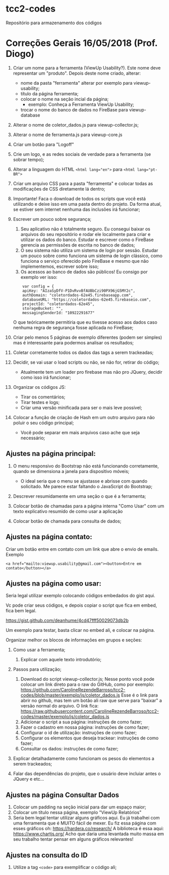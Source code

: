 # tcc2-codes
Repositório para armazenamento dos códigos

# Correções Gerais 16/05/2018 (Prof. Diogo)

1. Criar um nome para a ferramenta (ViewUp Usability?). Este nome deve representar um "produto". Depois deste nome criado, alterar:
    + nome da pasta "ferramenta" alterar por exemplo para viewup-usability;
    + título da página ferramenta;
    + colocar o nome na seção incial da página;
        + exemplo: Conheça a Ferramenta ViewUp Usability;
    + trocar o nome do banco de dados no FireBase para viewup-database

2. Alterar o nome de coletor_dados.js para viewup-collector.js;

3. Alterar o nome de ferramenta.js para viewup-core.js

4. Criar um botão para "Logoff"

5. Crie um logo, e as redes sociais de verdade para a ferramenta (se sobrar tempo);

6. Alterar a linguagem do HTML ```<html lang="en">``` para ```<html lang="pt-BR">```

7. Criar um arquivo CSS para a pasta "ferramenta" e colocar todas as modificações de CSS diretamente lá dentro;

8. Importante! Faca o download de todos os scripts que você está utilizando e deixe isso em uma pasta dentro do projeto. Da forma atual, se estiver sem internet nenhuma das inclusões irá funcionar;

9. Escrever um pouco sobre segurança;
    1. Seu aplicativo não é totalmente seguro. Eu consegui baixar os arquivos do seu repositório e rodar ele localmente para criar e utilizar os dados do banco. Estudar e escrever como o FireBase gerencia as permissões de escrita no banco de dados;
    2. O seu sistema não utiliza um sistema de login por sessão. Estudar um pouco sobre como funciona um sistema de login clássico, como funciona o serviço oferecido pelo FireBase e mesmo que não implementemos, escrever sobre isso;
    3. Os acessos ao banco de dados são públicos! Eu consigo por exemplo ver isso:

    ```
      	var config = {
	    apiKey: "AIzaSyDfV-P1DvRvvBfAUBbCzi90PX96jG5MY2c",
	    authDomain: "coletordados-62e45.firebaseapp.com",
	    databaseURL: "https://coletordados-62e45.firebaseio.com",
	    projectId: "coletordados-62e45",
	    storageBucket: "",
	    messagingSenderId: "10922291677"
    ```

    O que teóricamente permitiria que eu tivesse acesso aos dados caso nenhuma regra de segurança fosse aplicada no FireBase;

10. Criar pelo menos 5 páginas de exemplo diferentes (podem ser simples) mas é interessante para podermos analisar os resultados;

11. Coletar corretamente todos os dados das tags a serem trackeadas;

12. Decidir, se vai usar o load scripts ou não, se não for, retirar do código;
    + Atualmente tem um loader pro firebase mas não pro JQuery, decidir como isso irá funcionar;

13. Organizar os códigos JS:
    + Tirar os comentários;
    + Tirar testes e logs;
    + Criar uma versão minificada para ser o mais leve possível;

14. Colocar a função de criação de Hash em um outro arquivo para não poluir o seu código principal;
    + Você pode separar em mais arquivos caso ache que seja necessário;

## Ajustes na página principal:

1. O menu responsivo do Bootstrap não está funcionando corretamente, quando se dimensiona a janela para dispositivo móveis;
    + O ideal seria que o menu se ajustasse e abrisse com quando solicitado. Me parece estar faltando o JavaScript do Bootstrap;

2. Descrever resumidamente em uma seção o que é a ferramenta;

3. Colocar botão de chamadas para a página interna "Como Usar" com um texto explicativo resumido de como usar a aplicação

4. Colocar botão de chamada para consulta de dados;

## Ajustes na página contato:

Criar um botão entre em contato com um link que abre o envio de emails. Exemplo 

```
<a href="mailto:viewup.usability@gmail.com"><button>Entre em contato</button></a>
```

## Ajustes na página como usar:

Seria legal utilizar exemplo colocando códigos embedados do gist aqui.

Vc pode criar seus códigos, e depois copiar o script que fica em embed, fica bem legal.

https://gist.github.com/deanhume/4cd47fff50029073db2b

Um exemplo para testar, basta clicar no embed ali, e colocar na página.

Organizar melhor os blocos de informações em grupos e seções:

1. Como usar a ferramenta;
    1. Explicar com aquele texto introdutório;
2. Passos para utilização;
    1. Download do script viewup-collector.js;
    Nesse ponto você pode colocar um link direto para o raw do GitHub, como por exemplo:
    https://github.com/CarolineRezendeBarroso/tcc2-codes/blob/master/exemplo/js/coletor_dados.js
    Esse é o link para abrir no github, mas tem um botão ali raw que serve para "baixar" a versão normal do arquivo.
    O link fica:
    https://raw.githubusercontent.com/CarolineRezendeBarroso/tcc2-codes/master/exemplo/js/coletor_dados.js
    2. Adicionar o script a sua página: instruções de como fazer;
    3. Fazer o cadastro em nossa página: instruções de como fazer;
    4. Configurar o id de utilização: instruções de como fazer;
    5. Configurar os elementos que deseja trackear: instruções de como fazer;
    6. Consultar os dados: instruções de como fazer;

3. Explicar detalhadamente como funcionam os pesos do elementos a serem trackeados;
4. Falar das dependências do projeto, que o usuário deve incluiar antes o JQuery e etc...

## Ajustes na página Consultar Dados

1. Colocar um padding na seção inicial para dar um espaço maior;
2. Colocar um título nessa página, exemplo "ViewUp Relatórios"
3. Seria bem legal tentar utilizar alguns gráficos aqui. Eu já trabalhei com uma ferramenta que é MUITO fácil de mexer.
    Eu fiz essa página com esses gráficos oh: https://hardera.co/research/
    A biblioteca é essa aqui: https://www.chartjs.org/
    Acho que daria uma levantada muito massa em seu trabalho tentar pensar em alguns gráficos relevantes!

## Ajustes na consulta do ID

1. Utilize a tag ```<code>``` para exemplificar o código ali;